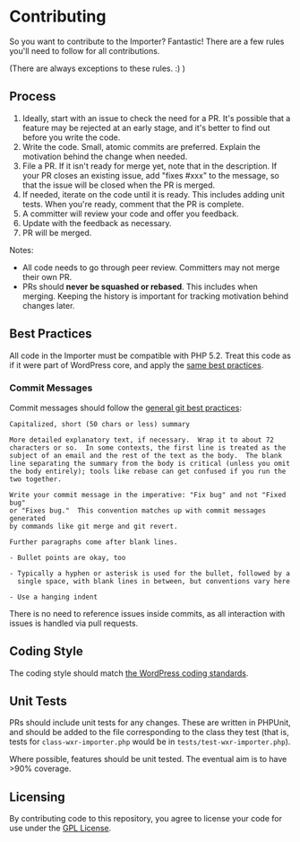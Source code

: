# Contributing

So you want to contribute to the Importer? Fantastic! There are a few rules you'll need to follow for all contributions.

(There are always exceptions to these rules. :) )

## Process

1. Ideally, start with an issue to check the need for a PR. It's possible that a feature may be rejected at an early stage, and it's better to find out before you write the code.
2. Write the code. Small, atomic commits are preferred. Explain the motivation behind the change when needed.
3. File a PR. If it isn't ready for merge yet, note that in the description. If your PR closes an existing issue, add "fixes #xxx" to the message, so that the issue will be closed when the PR is merged.
4. If needed, iterate on the code until it is ready. This includes adding unit tests. When you're ready, comment that the PR is complete.
5. A committer will review your code and offer you feedback.
6. Update with the feedback as necessary.
7. PR will be merged.

Notes:

* All code needs to go through peer review. Committers may not merge their own PR.
* PRs should **never be squashed or rebased**. This includes when merging. Keeping the history is important for tracking motivation behind changes later.

## Best Practices

All code in the Importer must be compatible with PHP 5.2. Treat this code as if it were part of WordPress core, and apply the [same best practices](https://make.wordpress.org/core/handbook/best-practices/).

### Commit Messages

Commit messages should follow the [general git best practices](http://tbaggery.com/2008/04/19/a-note-about-git-commit-messages.html):

```
Capitalized, short (50 chars or less) summary

More detailed explanatory text, if necessary.  Wrap it to about 72
characters or so.  In some contexts, the first line is treated as the
subject of an email and the rest of the text as the body.  The blank
line separating the summary from the body is critical (unless you omit
the body entirely); tools like rebase can get confused if you run the
two together.

Write your commit message in the imperative: "Fix bug" and not "Fixed bug"
or "Fixes bug."  This convention matches up with commit messages generated
by commands like git merge and git revert.

Further paragraphs come after blank lines.

- Bullet points are okay, too

- Typically a hyphen or asterisk is used for the bullet, followed by a
  single space, with blank lines in between, but conventions vary here

- Use a hanging indent
```

There is no need to reference issues inside commits, as all interaction with issues is handled via pull requests.


## Coding Style

The coding style should match [the WordPress coding standards](https://make.wordpress.org/core/handbook/coding-standards/php/).


## Unit Tests

PRs should include unit tests for any changes. These are written in PHPUnit, and should be added to the file corresponding to the class they test (that is, tests for `class-wxr-importer.php` would be in `tests/test-wxr-importer.php`).

Where possible, features should be unit tested. The eventual aim is to have >90% coverage.

<!--
We aim for >90% coverage at all times. The master branch may drop below 90% if features are merged independently of their tests, but there is a hard limit of 85%. Release versions must have >90% coverage.

For complex features by third-parties, PRs may be merged that drop coverage below the 90% threshold, with the intent of increasing tests back up in a subsequent PR.
-->


## Licensing

By contributing code to this repository, you agree to license your code for use under the [GPL License](https://github.com/humanmade/WordPress-Importer/blob/master/LICENSE).
